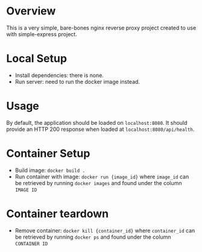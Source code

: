 # Overview
This is a very simple, bare-bones nginx reverse proxy project created to use with simple-express project.

# Local Setup
* Install dependencies: there is none.
* Run server: need to run the docker image instead.

# Usage
By default, the application should be loaded on `localhost:8080`. It should provide an HTTP 200 response when loaded at `localhost:8080/api/health`.

# Container Setup
* Build image: `docker build .`
* Run container with image: `docker run {image_id}` where `image_id` can be retrieved by running `docker images` and found under the column `IMAGE ID`

# Container teardown
* Remove container: `docker kill {container_id}` where `container_id` can be retrieved by running `docker ps` and found under the column `CONTAINER ID`
